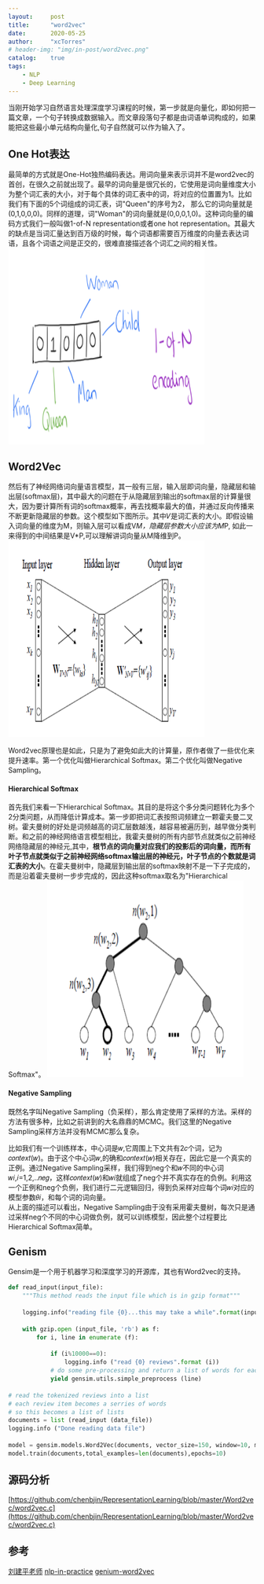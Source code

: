 ```yaml
---
layout:     post
title:      "word2vec"
date:       2020-05-25
author:     "xcTorres"
# header-img: "img/in-post/word2vec.png"
catalog:    true
tags:
    - NLP
    - Deep Learning
---  
```


当刚开始学习自然语言处理深度学习课程的时候，第一步就是向量化，即如何把一篇文章，一个句子转换成数据输入。而文章段落句子都是由词语单词构成的，如果能把这些最小单元结构向量化,句子自然就可以作为输入了。  

## One Hot表达
最简单的方式就是One-Hot独热编码表达。用词向量来表示词并不是word2vec的首创，在很久之前就出现了。最早的词向量是很冗长的，它使用是词向量维度大小为整个词汇表的大小，对于每个具体的词汇表中的词，将对应的位置置为1。比如我们有下面的5个词组成的词汇表，词"Queen"的序号为2， 那么它的词向量就是(0,1,0,0,0)。同样的道理，词"Woman"的词向量就是(0,0,0,1,0)。这种词向量的编码方式我们一般叫做1-of-N representation或者one hot representation。其最大的缺点是当词汇量达到百万级的时候，每个词语都需要百万维度的向量去表达词语，且各个词语之间是正交的，很难直接描述各个词汇之间的相关性。  
<img src="/img/in-post/Word2vec/word2vec-one-hot.png" width="400" height="400" title="One Hot Presentation">  

## Word2Vec
然后有了神经网络词向量语言模型，其一般有三层，输入层即词向量，隐藏层和输出层(softmax层)，其中最大的问题在于从隐藏层到输出的softmax层的计算量很大，因为要计算所有词的softmax概率，再去找概率最大的值，并通过反向传播来不断更新隐藏层的参数。这个模型如下图所示。其中𝑉是词汇表的大小。即假设输入词向量的维度为M，则输入层可以看成V*M，隐藏层参数大小应该为M*P, 如此一来得到的中间结果是V*P,可以理解讲词向量从M降维到P。
<img src="/img/in-post/Word2vec/nn.png" width="400" height="400" title="神经网络">  

Word2vec原理也是如此，只是为了避免如此大的计算量，原作者做了一些优化来提升速率。第一个优化叫做Hierarchical Softmax。第二个优化叫做Negative Sampling。  

#### Hierarchical Softmax
首先我们来看一下Hierarchical Softmax。其目的是将这个多分类问题转化为多个2分类问题，从而降低计算成本。第一步即把词汇表按照词频建立一颗霍夫曼二叉树。霍夫曼树的好处是词频越高的词汇层数越浅，越容易被遍历到，越早做分类判断。和之前的神经网络语言模型相比，我霍夫曼树的所有内部节点就类似之前神经网络隐藏层的神经元,其中，**根节点的词向量对应我们的投影后的词向量，而所有叶子节点就类似于之前神经网络softmax输出层的神经元，叶子节点的个数就是词汇表的大小**。在霍夫曼树中，隐藏层到输出层的softmax映射不是一下子完成的，而是沿着霍夫曼树一步步完成的，因此这种softmax取名为"Hierarchical Softmax"。
<img src="/img/in-post/Word2vec/huffman.png" width="400" height="400" title="huffman">  

#### Negative Sampling
既然名字叫Negative Sampling（负采样），那么肯定使用了采样的方法。采样的方法有很多种，比如之前讲到的大名鼎鼎的MCMC。我们这里的Negative Sampling采样方法并没有MCMC那么复杂。  

比如我们有一个训练样本，中心词是𝑤,它周围上下文共有2𝑐个词，记为𝑐𝑜𝑛𝑡𝑒𝑥𝑡(𝑤)。由于这个中心词𝑤,的确和𝑐𝑜𝑛𝑡𝑒𝑥𝑡(𝑤)相关存在，因此它是一个真实的正例。通过Negative Sampling采样，我们得到neg个和𝑤不同的中心词𝑤𝑖,𝑖=1,2,..𝑛𝑒𝑔，这样𝑐𝑜𝑛𝑡𝑒𝑥𝑡(𝑤)和𝑤𝑖就组成了neg个并不真实存在的负例。利用这一个正例和neg个负例，我们进行二元逻辑回归，得到负采样对应每个词𝑤𝑖对应的模型参数𝜃𝑖，和每个词的词向量。  
从上面的描述可以看出，Negative Sampling由于没有采用霍夫曼树，每次只是通过采样neg个不同的中心词做负例，就可以训练模型，因此整个过程要比Hierarchical Softmax简单。

## Genism 
Gensim是一个用于机器学习和深度学习的开源库，其也有Word2vec的支持。
```python
def read_input(input_file):
    """This method reads the input file which is in gzip format"""
    
    logging.info("reading file {0}...this may take a while".format(input_file))
    
    with gzip.open (input_file, 'rb') as f:
        for i, line in enumerate (f): 

            if (i%10000==0):
                logging.info ("read {0} reviews".format (i))
            # do some pre-processing and return a list of words for each review text
            yield gensim.utils.simple_preprocess (line)

# read the tokenized reviews into a list
# each review item becomes a serries of words
# so this becomes a list of lists
documents = list (read_input (data_file))
logging.info ("Done reading data file")

model = gensim.models.Word2Vec(documents, vector_size=150, window=10, min_count=2, workers=10)
model.train(documents,total_examples=len(documents),epochs=10)
```

## 源码分析
[https://github.com/chenbjin/RepresentationLearning/blob/master/Word2vec/word2vec.c](https://github.com/chenbjin/RepresentationLearning/blob/master/Word2vec/word2vec.c)


## 参考
[刘建平老师](https://www.cnblogs.com/pinard/p/7243513.html)
[nlp-in-practice](https://github.com/kavgan/nlp-in-practice)
[genium-word2vec](https://radimrehurek.com/gensim/models/word2vec.html)
